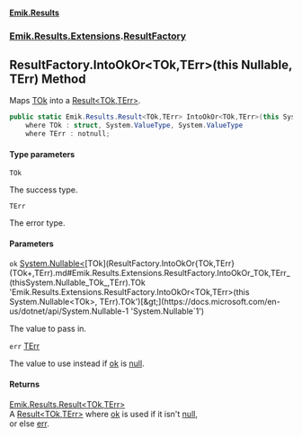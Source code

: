 #### [Emik.Results](index.md 'index')
### [Emik.Results.Extensions](Emik.Results.Extensions.md 'Emik.Results.Extensions').[ResultFactory](ResultFactory.md 'Emik.Results.Extensions.ResultFactory')

## ResultFactory.IntoOkOr<TOk,TErr>(this Nullable<TOk>, TErr) Method

Maps [TOk](ResultFactory.IntoOkOr{TOk,TErr}(TOk+,TErr).md#Emik.Results.Extensions.ResultFactory.IntoOkOr_TOk,TErr_(thisSystem.Nullable_TOk_,TErr).TOk 'Emik.Results.Extensions.ResultFactory.IntoOkOr<TOk,TErr>(this System.Nullable<TOk>, TErr).TOk') into a [Result&lt;TOk,TErr&gt;](Result{TOk,TErr}.md 'Emik.Results.Result<TOk,TErr>').

```csharp
public static Emik.Results.Result<TOk,TErr> IntoOkOr<TOk,TErr>(this System.Nullable<TOk> ok, TErr err)
    where TOk : struct, System.ValueType, System.ValueType
    where TErr : notnull;
```
#### Type parameters

<a name='Emik.Results.Extensions.ResultFactory.IntoOkOr_TOk,TErr_(thisSystem.Nullable_TOk_,TErr).TOk'></a>

`TOk`

The success type.

<a name='Emik.Results.Extensions.ResultFactory.IntoOkOr_TOk,TErr_(thisSystem.Nullable_TOk_,TErr).TErr'></a>

`TErr`

The error type.
#### Parameters

<a name='Emik.Results.Extensions.ResultFactory.IntoOkOr_TOk,TErr_(thisSystem.Nullable_TOk_,TErr).ok'></a>

`ok` [System.Nullable&lt;](https://docs.microsoft.com/en-us/dotnet/api/System.Nullable-1 'System.Nullable`1')[TOk](ResultFactory.IntoOkOr{TOk,TErr}(TOk+,TErr).md#Emik.Results.Extensions.ResultFactory.IntoOkOr_TOk,TErr_(thisSystem.Nullable_TOk_,TErr).TOk 'Emik.Results.Extensions.ResultFactory.IntoOkOr<TOk,TErr>(this System.Nullable<TOk>, TErr).TOk')[&gt;](https://docs.microsoft.com/en-us/dotnet/api/System.Nullable-1 'System.Nullable`1')

The value to pass in.

<a name='Emik.Results.Extensions.ResultFactory.IntoOkOr_TOk,TErr_(thisSystem.Nullable_TOk_,TErr).err'></a>

`err` [TErr](ResultFactory.IntoOkOr{TOk,TErr}(TOk+,TErr).md#Emik.Results.Extensions.ResultFactory.IntoOkOr_TOk,TErr_(thisSystem.Nullable_TOk_,TErr).TErr 'Emik.Results.Extensions.ResultFactory.IntoOkOr<TOk,TErr>(this System.Nullable<TOk>, TErr).TErr')

The value to use instead if [ok](ResultFactory.IntoOkOr{TOk,TErr}(TOk+,TErr).md#Emik.Results.Extensions.ResultFactory.IntoOkOr_TOk,TErr_(thisSystem.Nullable_TOk_,TErr).ok 'Emik.Results.Extensions.ResultFactory.IntoOkOr<TOk,TErr>(this System.Nullable<TOk>, TErr).ok') is [null](https://docs.microsoft.com/en-us/dotnet/csharp/language-reference/keywords/null 'https://docs.microsoft.com/en-us/dotnet/csharp/language-reference/keywords/null').

#### Returns
[Emik.Results.Result&lt;](Result{TOk,TErr}.md 'Emik.Results.Result<TOk,TErr>')[TOk](ResultFactory.IntoOkOr{TOk,TErr}(TOk+,TErr).md#Emik.Results.Extensions.ResultFactory.IntoOkOr_TOk,TErr_(thisSystem.Nullable_TOk_,TErr).TOk 'Emik.Results.Extensions.ResultFactory.IntoOkOr<TOk,TErr>(this System.Nullable<TOk>, TErr).TOk')[,](Result{TOk,TErr}.md 'Emik.Results.Result<TOk,TErr>')[TErr](ResultFactory.IntoOkOr{TOk,TErr}(TOk+,TErr).md#Emik.Results.Extensions.ResultFactory.IntoOkOr_TOk,TErr_(thisSystem.Nullable_TOk_,TErr).TErr 'Emik.Results.Extensions.ResultFactory.IntoOkOr<TOk,TErr>(this System.Nullable<TOk>, TErr).TErr')[&gt;](Result{TOk,TErr}.md 'Emik.Results.Result<TOk,TErr>')  
A [Result&lt;TOk,TErr&gt;](Result{TOk,TErr}.md 'Emik.Results.Result<TOk,TErr>') where [ok](ResultFactory.IntoOkOr{TOk,TErr}(TOk+,TErr).md#Emik.Results.Extensions.ResultFactory.IntoOkOr_TOk,TErr_(thisSystem.Nullable_TOk_,TErr).ok 'Emik.Results.Extensions.ResultFactory.IntoOkOr<TOk,TErr>(this System.Nullable<TOk>, TErr).ok') is used if it isn't [null](https://docs.microsoft.com/en-us/dotnet/csharp/language-reference/keywords/null 'https://docs.microsoft.com/en-us/dotnet/csharp/language-reference/keywords/null'),  
or else [err](ResultFactory.IntoOkOr{TOk,TErr}(TOk+,TErr).md#Emik.Results.Extensions.ResultFactory.IntoOkOr_TOk,TErr_(thisSystem.Nullable_TOk_,TErr).err 'Emik.Results.Extensions.ResultFactory.IntoOkOr<TOk,TErr>(this System.Nullable<TOk>, TErr).err').